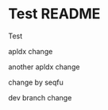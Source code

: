 Test README
===========

Test

apldx change

another apldx change

change by seqfu

dev branch change
